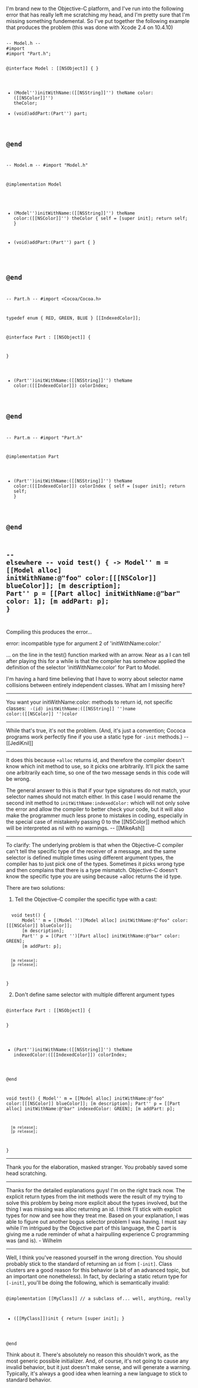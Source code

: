 

I'm brand new to the Objective-C platform, and I've run into the following error that has really left me scratching my head, and I'm pretty sure that I'm missing something fundemental.  So I've put together the following example that produces the problem (this was done with Xcode 2.4 on 10.4.10)

<code>
-- Model.h --
#import <Cocoa/Cocoa.h>
#import "Part.h";

@interface Model : [[NSObject]] {
}

- (Model'')initWithName:([[NSString]]'') theName color:([[NSColor]]'') theColor;
- (void)addPart:(Part'') part;

@end
---

-- Model.m --
#import "Model.h"

@implementation Model
- (Model'')initWithName:([[NSString]]'') theName color:([[NSColor]]'') theColor {
    self = [super init];
    return self;
}

- (void)addPart:(Part'') part {
}

@end
---

-- Part.h --
#import <Cocoa/Cocoa.h>

typedef enum { RED, GREEN, BLUE } [[IndexedColor]];

@interface Part : [[NSObject]] {

}

- (Part'')initWithName:([[NSString]]'') theName color:([[IndexedColor]]) colorIndex;

@end
---

-- Part.m --
#import "Part.h"

@implementation Part

- (Part'')initWithName:([[NSString]]'') theName color:([[IndexedColor]]) colorIndex {
    self = [super init];
    return self;
}

@end
---

-- elsewhere --
  void test() {
->    Model'' m = [[Model alloc] initWithName:@"foo" color:[[[NSColor]] blueColor]];
      [m description];
      Part'' p = [[Part alloc] initWithName:@"bar" color: 1];
      [m addPart: p];
  }
--
</code>

Compiling this produces the error...

error: incompatible type for argument 2 of 'initWithName:color:'

... on the line in the test() function marked with an arrow.  Near as a I can tell after playing this for a while is that the compiler has somehow applied the definition of the selector 'initWithName:color' for Part to Model.

I'm having a hard time believing that I have to worry about selector name collisions between entirely independent classes.  What am I missing here?

----

You want your initWithName:color: methods to return id, not specific classes:
<code>
-(id) initWithName:([[NSString]] '')name color:([[NSColor]] '')color
</code>

----
While that's true, it's not the problem. (And, it's just a convention; Cococa programs work perfectly fine if you use a static type for <code>-init</code> methods.)  --[[JediKnil]]

----
It does this because <code>+alloc</code> returns id, and therefore the compiler doesn't know which init method to use, so it picks one arbitrarily. It'll pick the same one arbitrarily each time, so one of the two message sends in this code will be wrong.

The general answer to this is that if your type signatures do not match, your selector names should not match either. In this case I would rename the second init method to <code>initWithName:indexedColor:</code> which will not only solve the error and allow the compiler to better check your code, but it will also make the programmer much less prone to mistakes in coding, especially in the special case of mistakenly passing 0 to the [[NSColor]] method which will be interpreted as nil with no warnings. -- [[MikeAsh]]

----

To clarify: The underlying problem is that when the Objective-C compiler can't tell the specific type of the receiver of a message, and the same selector is defined multiple times using different argument types, the compiler has to just pick one of the types.  Sometimes it picks wrong type and then complains that there is a type mismatch.  Objective-C doesn't know the specific type you are using because +alloc returns the id type.

There are two solutions:

1) Tell the Objective-C compiler the specific type with a cast:
<code>
  void test() {
      Model'' m = [(Model '')[Model alloc] initWithName:@"foo" color:[[[NSColor]] blueColor]];
      [m description];
      Part'' p = [(Part '')[Part alloc] initWithName:@"bar" color: GREEN];
      [m addPart: p];

      [m release];
      [p release];
  }
</code>

2) Don't define same selector with multiple different argument types
<code>
@interface Part : [[NSObject]] {

}

- (Part'')initWithName:([[NSString]]'') theName indexedColor:([[IndexedColor]]) colorIndex;

@end

  void test() {
      Model'' m = [[Model alloc] initWithName:@"foo" color:[[[NSColor]] blueColor]];
      [m description];
      Part'' p = [[Part alloc] initWithName:@"bar" indexedColor: GREEN];
      [m addPart: p];

      [m release];
      [p release];
  }
</code>

----
Thank you for the elaboration, masked stranger. You probably saved some head scratching.

----

Thanks for the detailed explanations guys!  I'm on the right track now.  The explicit return types from the init methods were the result of my trying to solve this problem by being more explicit about the types involved, but the thing I was missing was alloc returning an id.  I think I'll stick with explicit types for now and see how they treat me.  Based on your explanation, I was able to figure out another bogus selector problem I was having.  I must say while I'm intrigued by the Objective part of this language, the C part is giving me a rude reminder of what a hairpulling experience C programming was (and is). - Wilhelm

----

Well, I think you've reasoned yourself in the wrong direction.  You should probably stick to the standard of returning an <code>id</code> from <code>[-init]</code>.  Class clusters are a good reason for this behavior (a bit of an advanced topic, but an important one nonetheless).  In fact, by declaring a static return type for <code>[-init]</code>, you'll be doing the following, which is semantically invalid:

<code>
@implementation [[MyClass]] // a subclass of... well, anything, really

- ([[MyClass]])init
{
  return [super init];
}

@end
</code>

Think about it.  There's absolutely no reason this shouldn't work, as the most generic possible initializer.  And, of course, it's not going to cause any invalid behavior, but it just doesn't make sense, and will generate a warning.  Typically, it's always a good idea when learning a new language to stick to standard behavior.